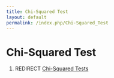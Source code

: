 ```yaml
---
title: Chi-Squared Test
layout: default
permalink: /index.php/Chi-Squared_Test
---
```


# Chi-Squared Test

1. REDIRECT [Chi-Squared Tests](Chi-Squared_Tests)
